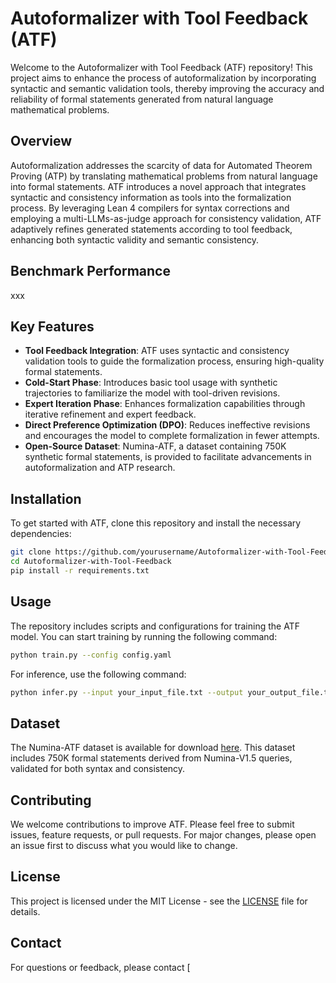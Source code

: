# Autoformalizer with Tool Feedback (ATF)

Welcome to the Autoformalizer with Tool Feedback (ATF) repository! This project aims to enhance the process of autoformalization by incorporating syntactic and semantic validation tools, thereby improving the accuracy and reliability of formal statements generated from natural language mathematical problems.

## Overview

Autoformalization addresses the scarcity of data for Automated Theorem Proving (ATP) by translating mathematical problems from natural language into formal statements. ATF introduces a novel approach that integrates syntactic and consistency information as tools into the formalization process. By leveraging Lean 4 compilers for syntax corrections and employing a multi-LLMs-as-judge approach for consistency validation, ATF adaptively refines generated statements according to tool feedback, enhancing both syntactic validity and semantic consistency.

## Benchmark Performance
xxx

## Key Features

- **Tool Feedback Integration**: ATF uses syntactic and consistency validation tools to guide the formalization process, ensuring high-quality formal statements.
- **Cold-Start Phase**: Introduces basic tool usage with synthetic trajectories to familiarize the model with tool-driven revisions.
- **Expert Iteration Phase**: Enhances formalization capabilities through iterative refinement and expert feedback.
- **Direct Preference Optimization (DPO)**: Reduces ineffective revisions and encourages the model to complete formalization in fewer attempts.
- **Open-Source Dataset**: Numina-ATF, a dataset containing 750K synthetic formal statements, is provided to facilitate advancements in autoformalization and ATP research.

## Installation

To get started with ATF, clone this repository and install the necessary dependencies:

```bash
git clone https://github.com/yourusername/Autoformalizer-with-Tool-Feedback.git
cd Autoformalizer-with-Tool-Feedback
pip install -r requirements.txt
```

## Usage

The repository includes scripts and configurations for training the ATF model. You can start training by running the following command:

```bash
python train.py --config config.yaml
```

For inference, use the following command:

```bash
python infer.py --input your_input_file.txt --output your_output_file.txt
```

## Dataset

The Numina-ATF dataset is available for download [here](link-to-dataset). This dataset includes 750K formal statements derived from Numina-V1.5 queries, validated for both syntax and consistency.

## Contributing

We welcome contributions to improve ATF. Please feel free to submit issues, feature requests, or pull requests. For major changes, please open an issue first to discuss what you would like to change.

## License

This project is licensed under the MIT License - see the [LICENSE](LICENSE) file for details.

## Contact

For questions or feedback, please contact [
